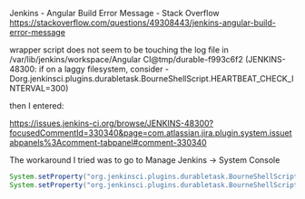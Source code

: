 Jenkins - Angular Build Error Message - Stack Overflow https://stackoverflow.com/questions/49308443/jenkins-angular-build-error-message

wrapper script does not seem to be touching the log file in /var/lib/jenkins/workspace/Angular CI@tmp/durable-f993c6f2 (JENKINS-48300: if on a laggy filesystem, consider -Dorg.jenkinsci.plugins.durabletask.BourneShellScript.HEARTBEAT_CHECK_INTERVAL=300)

then I entered:

https://issues.jenkins-ci.org/browse/JENKINS-48300?focusedCommentId=330340&page=com.atlassian.jira.plugin.system.issuetabpanels%3Acomment-tabpanel#comment-330340

The workaround I tried was to go to Manage Jenkins -> System Console
```groovy
System.setProperty("org.jenkinsci.plugins.durabletask.BourneShellScript.HEARTBEAT_CHECK_INTERVAL", 36000)
System.setProperty("org.jenkinsci.plugins.durabletask.BourneShellScript.HEARTBEAT_CHECK_INTERVAL", '36000')
```